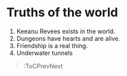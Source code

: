 # Truths of the world

1. Keeanu Revees exists in the world.
1. Dungeons have hearts and are alive.
1. Friendship is a real thing.
1. Underwater tunnels

> :ToCPrevNext